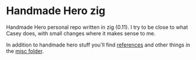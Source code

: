 # Handmade Hero zig

Handmade Hero personal repo written in zig (0.11). I try to be close to what Casey does, with small changes where it makes sense to me.

In addition to handmade hero stuff you'll find [references](/misc/REFERENCES.md) and other things in the [misc folder](/misc/).